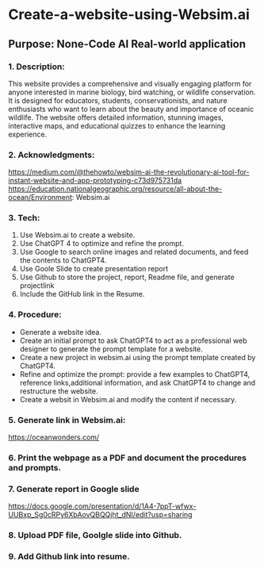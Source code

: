 # Create-a-website-using-Websim.ai
## Purpose: None-Code AI Real-world application  
### 1. Description: <br>
   This website provides a comprehensive and visually engaging platform for anyone interested in marine biology, bird watching, or wildlife conservation. It is designed for educators, students, conservationists, and nature enthusiasts who want to learn about the beauty and importance of oceanic wildlife. The website offers detailed information, stunning images, interactive maps, and educational quizzes to enhance the learning experience.
### 2. Acknowledgments:<br>
   https://medium.com/@thehowto/websim-ai-the-revolutionary-ai-tool-for-instant-website-and-app-prototyping-c73d975731da <br>
   https://education.nationalgeographic.org/resource/all-about-the-ocean/Environment: Websim.ai <br>    
### 3. Tech:<br>
1.	Use Websim.ai to create a website.<br>
2.	Use ChatGPT 4 to optimize and refine the prompt. <br>
3.	Use Google to search online images and related documents, and feed the contents to ChatGPT4.
4.	Use Goole Slide to create presentation report<br>
5. Use Github to store the project, report, Readme file, and generate projectlink <br>
6. Include the GitHub link in the Resume.<br>
### 4. Procedure:<br>
<div>
<ul>
   <li>Generate a website idea.</li>
   <li>Create an initial prompt to ask ChatGPT4 to act as a professional web designer to generate the prompt template for a website. </li>
   <li> Create a new project in websim.ai using the prompt template created by ChatGPT4.</li>
   <li>Refine and optimize the prompt: provide a few examples to ChatGPT4, reference links,additional information, and ask ChatGPT4 to change and restructure the website.<br></li>
   <li>Create a websit in Websim.ai and modify the content if necessary.</li><ul/></div>
      
 ### 5. Generate link in Websim.ai:<br>
   https://oceanwonders.com/ <br>
 ### 6. Print the webpage as a PDF and document the procedures and prompts.
 ### 7. Generate report in Google slide
 https://docs.google.com/presentation/d/1A4-7ppT-wfwx-UUBxp_Sg0cRPy6XbAovQBQQjht_dNI/edit?usp=sharing<br>
 ### 8. Upload PDF file, Goolgle slide into Github.<br>
 ### 9. Add Github link into resume. 
   
   
   
   
